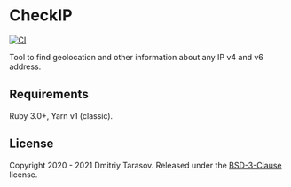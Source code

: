 # CheckIP

[![CI](https://github.com/checkip/checkip/workflows/CI/badge.svg?branch=main)](https://github.com/checkip/checkip/actions?query=workflow%3ACI)

Tool to find geolocation and other information about any IP v4 and v6 address.

## Requirements

Ruby 3.0+, Yarn v1 (classic).

## License

Copyright 2020 - 2021 Dmitriy Tarasov. Released under the [BSD-3-Clause](LICENSE) license.
